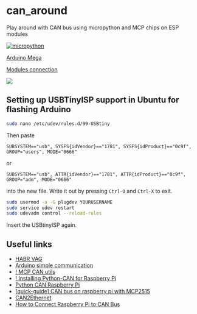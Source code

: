 # can_around
Play around with CAN bus using micropython and MCP chips on ESP modules

[![micropython](https://img.shields.io/badge/Micro-python-417DAE.svg)](http://docs.micropython.org/en/latest/)

[Arduino Mega](./doc/ArduinoMEGA2560pinout.png)

[Modules connection](./doc/connection.jpg)

![](https://www.rs-online.com/designspark/rel-assets/dsauto/temp/uploaded/githubpin.JPG)



## Setting up USBTinyISP support in Ubuntu for flashing Arduino
```sh
sudo nano /etc/udev/rules.d/99-USBtiny
```
Then paste
```
SUBSYSTEM=="usb", SYSFS{idVendor}=="1781", SYSFS{idProduct}=="0c9f", GROUP="users", MODE="0666"
```
or
```
SUBSYSTEM=="usb", ATTR{idVendor}=="1781", ATTR{idProduct}=="0c9f", GROUP="adm", MODE="0666"
```
into the new file. Write it out by pressing `Ctrl-O` and `Ctrl-X` to exit.
```sh
sudo usermod -a -G plugdev YOURUSERNAME
sudo service udev restart
sudo udevadm control --reload-rules
```
Insert the USBtinyISP again.

## Useful links
* [HABR VAG](https://habr.com/en/post/442184/)
* [Arduino simple communication](https://www.electronicshub.org/arduino-mcp2515-can-bus-tutorial/)
* [! MCP CAN utils](https://vimtut0r.com/2017/01/17/can-bus-with-raspberry-pi-howtoquickstart-mcp2515-kernel-4-4-x)
* [! Installing Python-CAN for Raspberry Pi](https://skpang.co.uk/blog/archives/1220)
* [Python CAN Raspberry Pi](https://python-can.readthedocs.io/en/master/)
* [[quick-guide] CAN bus on raspberry pi with MCP2515](https://www.raspberrypi.org/forums/viewtopic.php?t=141052)
* [CAN2Ethernet](http://lnxpps.de/rpie/)
* [How to Connect Raspberry Pi to CAN Bus](https://www.hackster.io/youness/how-to-connect-raspberry-pi-to-can-bus-b60235)